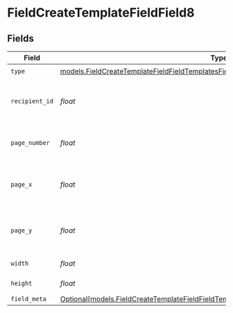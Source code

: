 # FieldCreateTemplateFieldField8


## Fields

| Field                                                                                                                                                                              | Type                                                                                                                                                                               | Required                                                                                                                                                                           | Description                                                                                                                                                                        |
| ---------------------------------------------------------------------------------------------------------------------------------------------------------------------------------- | ---------------------------------------------------------------------------------------------------------------------------------------------------------------------------------- | ---------------------------------------------------------------------------------------------------------------------------------------------------------------------------------- | ---------------------------------------------------------------------------------------------------------------------------------------------------------------------------------- |
| `type`                                                                                                                                                                             | [models.FieldCreateTemplateFieldFieldTemplatesFieldsRequestRequestBody8Type](../models/fieldcreatetemplatefieldfieldtemplatesfieldsrequestrequestbody8type.md)                     | :heavy_check_mark:                                                                                                                                                                 | N/A                                                                                                                                                                                |
| `recipient_id`                                                                                                                                                                     | *float*                                                                                                                                                                            | :heavy_check_mark:                                                                                                                                                                 | The ID of the recipient to create the field for.                                                                                                                                   |
| `page_number`                                                                                                                                                                      | *float*                                                                                                                                                                            | :heavy_check_mark:                                                                                                                                                                 | The page number the field will be on.                                                                                                                                              |
| `page_x`                                                                                                                                                                           | *float*                                                                                                                                                                            | :heavy_check_mark:                                                                                                                                                                 | The X coordinate of where the field will be placed.                                                                                                                                |
| `page_y`                                                                                                                                                                           | *float*                                                                                                                                                                            | :heavy_check_mark:                                                                                                                                                                 | The Y coordinate of where the field will be placed.                                                                                                                                |
| `width`                                                                                                                                                                            | *float*                                                                                                                                                                            | :heavy_check_mark:                                                                                                                                                                 | The width of the field.                                                                                                                                                            |
| `height`                                                                                                                                                                           | *float*                                                                                                                                                                            | :heavy_check_mark:                                                                                                                                                                 | The height of the field.                                                                                                                                                           |
| `field_meta`                                                                                                                                                                       | [Optional[models.FieldCreateTemplateFieldFieldTemplatesFieldsRequestRequestBody8FieldMeta]](../models/fieldcreatetemplatefieldfieldtemplatesfieldsrequestrequestbody8fieldmeta.md) | :heavy_minus_sign:                                                                                                                                                                 | N/A                                                                                                                                                                                |